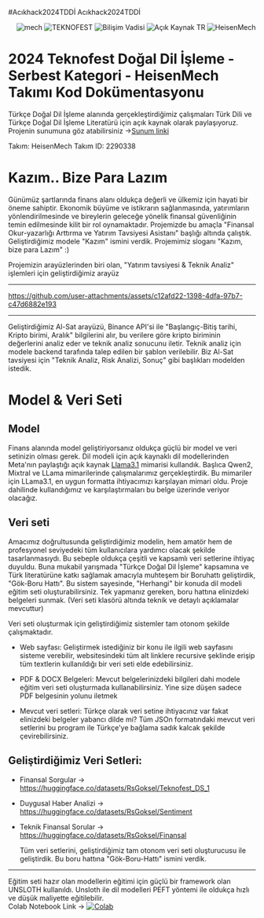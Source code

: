 #Acıkhack2024TDDİ
Acıkhack2024TDDİ

<div style="text-align: right;">

![mech](https://github.com/user-attachments/assets/c48ba4f4-88d8-4455-81b5-cb282e1b9d9b)
![TEKNOFEST](https://img.shields.io/badge/TEKNOFEST-blue)
![Bilişim Vadisi](https://img.shields.io/badge/B%C4%B0L%C4%B0%C5%9E%C4%B0M%20VAD%C4%B0S%C4%B0-cyan)
![Açık Kaynak TR](https://img.shields.io/badge/A%C3%A7%C4%B1k%20Kaynak%20TR-green)
![HeisenMech](https://img.shields.io/badge/HeisenMech-purple)
</div>

# 2024 Teknofest Doğal Dil İşleme - Serbest Kategori - HeisenMech Takımı Kod Dokümentasyonu

Türkçe Doğal Dil İşleme alanında gerçekleştirdiğimiz çalışmaları Türk Dili ve Türkçe Doğal Dil İşleme Literatürü için açık kaynak olarak paylaşıyoruz. 
Projenin sunumuna göz atabilirsiniz ->[Sunum linki](https://www.canva.com/design/DAGLXYyGpM0/fBd43zF1jDLFzCSVUExoZw/edit?utm_content=DAGLXYyGpM0&utm_campaign=designshare&utm_medium=link2&utm_source=sharebutton)

Takım: HeisenMech
Takım ID: 2290338


# Kazım.. Bize Para Lazım

Günümüz şartlarında finans alanı oldukça değerli ve ülkemiz için hayati bir öneme sahiptir. Ekonomik büyüme ve istikrarın sağlanmasında, yatırımların yönlendirilmesinde ve bireylerin geleceğe yönelik finansal güvenliğinin temin edilmesinde kilit bir rol oynamaktadır. Projemizde bu amaçla "Finansal Okur-yazarlığı Arttırma ve Yatırım Tavsiyesi Asistanı" başlığı altında çalıştık. Geliştirdiğimiz modele "Kazım" ismini verdik. 
Projemimiz sloganı "Kazım, bize para Lazım" :)

Projemizin arayüzlerinden biri olan, "Yatırım tavsiyesi & Teknik Analiz" işlemleri için geliştirdiğimiz arayüz 
________________________________________________________________

https://github.com/user-attachments/assets/c12afd22-1398-4dfa-97b7-c47d6882e193

________________________________________________________________

Geliştirdiğimiz Al-Sat arayüzü, Binance API'si ile "Başlangıç-Bitiş tarihi, Kripto birimi, Aralık" bilgilerini alır, bu verilere göre kripto biriminin değerlerini analiz eder ve teknik analiz sonucunu iletir.
Teknik analiz için modele backend tarafında talep edilen bir şablon verilebilir. Biz Al-Sat tavsiyesi için "Teknik Analiz, Risk Analizi, Sonuç" gibi başlıkları modelden istedik. 

# Model & Veri Seti

## Model

Finans alanında model geliştiriyorsanız oldukça güçlü bir model ve veri setinizin olması gerek. Dil modeli için açık kaynaklı dil modellerinden Meta'nın paylaştığı açık kaynak [Llama3.1](https://llama.meta.com/) mimarisi kullandık. Başlıca Qwen2, Mixtral ve LLama mimarilerinde çalışmalarımız gerçekleştirdik. Bu mimariler için LLama3.1, en uygun formatta ihtiyacımızı karşılayan mimari oldu. Proje dahilinde kullandığımız ve karşılaştırmaları bu belge üzerinde veriyor olacağız. 

## Veri seti

Amacımız doğrultusunda geliştirdiğimiz modelin, hem amatör hem de profesyonel seviyedeki tüm kullanıcılara yardımcı olacak şekilde tasarlanmasıydı. Bu sebeple oldukça çeşitli ve kapsamlı veri setlerine ihtiyaç duyuldu. Buna mukabil yarışmada "Türkçe Doğal Dil İşleme" kapsamına ve Türk literatürüne katkı sağlamak amacıyla muhteşem bir Boruhattı geliştirdik, "Gök-Boru Hattı". Bu sistem sayesinde, "Herhangi" bir konuda dil modeli eğitim seti oluşturabilirsiniz. Tek yapmanız gereken, boru hattına elinizdeki belgeleri sunmak. (Veri seti klasörü altında teknik ve detaylı açıklamalar mevcuttur)

Veri seti oluşturmak için geliştirdiğimiz sistemler tam otonom şekilde çalışmaktadır.  

* Web sayfası: Geliştirmek istediğiniz bir konu ile ilgili web sayfasını sisteme verebilir, websitesindeki tüm alt linklere recursive şeklinde erişip tüm textlerin kullanıldığı bir veri seti elde edebilirsiniz.
  
* PDF & DOCX Belgeleri: Mevcut belgelerinizdeki bilgileri dahi modele eğitim veri seti oluşturmada kullanabilirsiniz. Yine size düşen sadece PDF belgesinin yolunu iletmek

* Mevcut veri setleri: Türkçe olarak veri setine ihtiyacınız var fakat elinizdeki belgeler yabancı dilde mi? Tüm JSOn formatındaki mevcut veri setlerini bu program ile Türkçe'ye bağlama sadık kalcak şekilde çevirebilirsiniz.


## Geliştirdiğimiz Veri Setleri:

* Finansal Sorgular -> https://huggingface.co/datasets/RsGoksel/Teknofest_DS_1
* Duygusal Haber Analizi -> https://huggingface.co/datasets/RsGoksel/Sentiment
* Teknik Finansal Sorular -> https://huggingface.co/datasets/RsGoksel/Finansal

  Tüm veri setlerini, geliştirdiğimiz tam otonom veri seti oluşturucusu ile geliştirdik. Bu boru hattına "Gök-Boru-Hattı" ismini verdik.

________________________________________________________

Eğitim seti hazır olan modellerin eğitimi için güçlü bir framework olan UNSLOTH kullanıldı. Unsloth ile dil modelleri PEFT yöntemi ile oldukça hızlı ve düşük maliyette eğitilebilir.    
Colab Notebook Link ->  [![Colab](https://img.shields.io/static/v1?label=Demo&message=Colab&color=orange)](https://colab.research.google.com/drive/10mfw8Yr51JldmdqfbsfABJmTcy0XS6As?usp=sharing)


